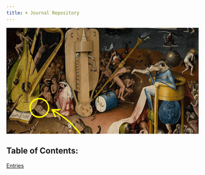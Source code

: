 ```yaml
---
title: 𝄋 Journal Repository
---
```


![](/content/notes/images/music.png)

## Table of Contents:
[Entries](vault/entries.md)

